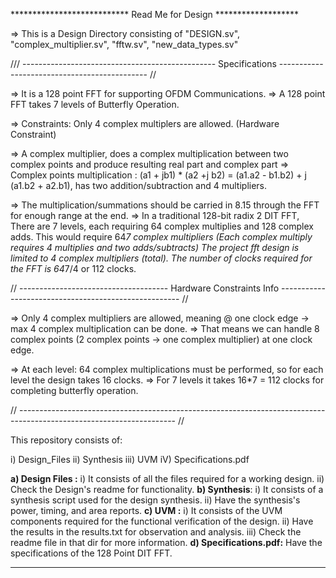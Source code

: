 ***************************  Read Me for Design  *******************

=>  This is a Design Directory consisting of "DESIGN.sv", "complex_multiplier.sv", "fftw.sv", "new_data_types.sv"

 /// ------------------------------------------------         Specifications  --------------------------------------------- //

 => It is a 128 point FFT for supporting OFDM Communications.
 => A 128 point FFT takes 7 levels of Butterfly Operation.

 => Constraints: Only 4 complex multiplers are allowed. (Hardware Constraint)

 => A complex multiplier, does a complex multiplication between two complex points and produce resulting real part and complex part
 => Complex points multiplication : (a1 + jb1) * (a2 +j b2) = (a1.a2 - b1.b2) + j (a1.b2 + a2.b1), has two addition/subtraction and 4 multipliers.

 => The multiplication/summations should be carried in 8.15 through the FFT for enough range at the end.
 => In a traditional 128-bit radix 2 DIT FFT, There are 7 levels, each requiring 64 complex multiplies and 128 complex adds. This would require 64*7 complex multipliers (Each complex multiply requires 4 
  multiplies and two adds/subtracts) The project fft design is limited to 4 complex multipliers (total). The 
  number of clocks required for the FFT is 64*7/4 or 112 clocks.

 // ------------------------------------- Hardware Constraints Info ----------------------------------------------------- //

 => Only 4 complex multipliers are allowed, meaning @ one clock edge -> max 4 complex multiplication can be done.
 => That means we can handle 8 complex points (2 complex points -> one complex multiplier) at one clock edge.

 => At each level: 64 complex multiplications must be performed, so for each level the design takes 16 clocks.
 => For 7 levels it takes 16*7 = 112 clocks for completing butterfly operation.

// --------------------------------------------------------------------------------------------------------------------- //

This repository consists of:

i) Design_Files  ii) Synthesis
iii) UVM
iV) Specifications.pdf

**a) Design Files :** 
       i)   It consists of all the files required for a working design.
       ii)  Check the Design's readme for functionality.
**b) Synthesis**: 
       i)   It consists of a synthesis script used for the design synthesis.
       ii)  Have the synthesis's power, timing, and area reports.
**c) UVM :**
       i) It consists of the UVM components required for the functional verification of the design.
       ii) Have the results in the results.txt for observation and analysis.
       iii) Check the readme file in that dir for more information.
**d) Specifications.pdf:** Have the specifications of the 128 Point DIT FFT.



*********************************************************************************************************************************
